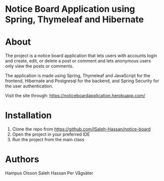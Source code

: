 # Notice Board Application using Spring, Thymeleaf and Hibernate

# About

The project is a notice board application that lets users with accounts login and create, edit, or delete a post or comment and lets anonymous users only
view the posts or comments. 

The application is made using Spring, Thymeleaf and JavaScript for the frontend, Hibernate and Postgresql for the backend, and Spring Security for the 
user authentication.

Visit the site through: https://noticeboardapplication.herokuapp.com/

# Installation

1. Clone the repo from https://github.com/ISaleh-Hassan/notice-board
2. Open the project in your preferred IDE
3. Run the project from the main class

# Authors
Hampus Olsson
Saleh Hassan
Per Vågsäter

